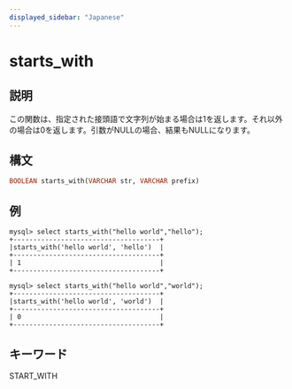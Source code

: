 ```yaml
---
displayed_sidebar: "Japanese"
---
```


# starts_with

## 説明

この関数は、指定された接頭語で文字列が始まる場合は1を返します。それ以外の場合は0を返します。引数がNULLの場合、結果もNULLになります。

## 構文

```Haskell
BOOLEAN starts_with(VARCHAR str, VARCHAR prefix)
```

## 例

```Plain Text
mysql> select starts_with("hello world","hello");
+-------------------------------------+
|starts_with('hello world', 'hello')  |
+-------------------------------------+
| 1                                   |
+-------------------------------------+

mysql> select starts_with("hello world","world");
+-------------------------------------+
|starts_with('hello world', 'world')  |
+-------------------------------------+
| 0                                   |
+-------------------------------------+
```

## キーワード

START_WITH
